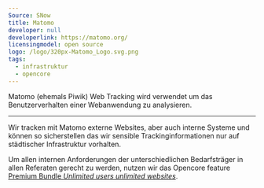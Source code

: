 ```yaml
---
Source: SNow
title: Matomo
developer: null
developerlink: https://matomo.org/
licensingmodel: open source
logo: /logo/320px-Matomo_Logo.svg.png
tags:
  - infrastruktur
  - opencore
---
```


Matomo (ehemals Piwik) Web Tracking wird verwendet um das Benutzerverhalten einer Webanwendung zu analysieren.

---

Wir tracken mit Matomo externe Websites, aber auch interne Systeme und können so sicherstellen das wir sensible Trackinginformationen nur auf städtischer Infrastruktur vorhalten.

Um allen internen Anforderungen der unterschiedlichen Bedarfsträger in allen Referaten gerecht zu werden, nutzen wir das Opencore feature [Premium Bundle _Unlimited users unlimited websites_](https://plugins.matomo.org/PremiumBundle).
